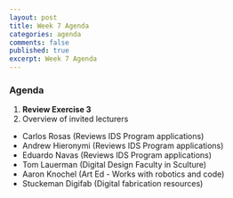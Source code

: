```yaml
---
layout: post
title: Week 7 Agenda
categories: agenda
comments: false
published: true
excerpt: Week 7 Agenda
---
```


### Agenda

1. **Review Exercise 3**
2. Overview of invited lecturers
  - Carlos Rosas (Reviews IDS Program applications)
  - Andrew Hieronymi (Reviews IDS Program applications)
  - Eduardo Navas (Reviews IDS Program applications)
  - Tom Lauerman (Digital Design Faculty in Sculture)
  - Aaron Knochel (Art Ed - Works with robotics and code)
  - Stuckeman Digifab (Digital fabrication resources)
